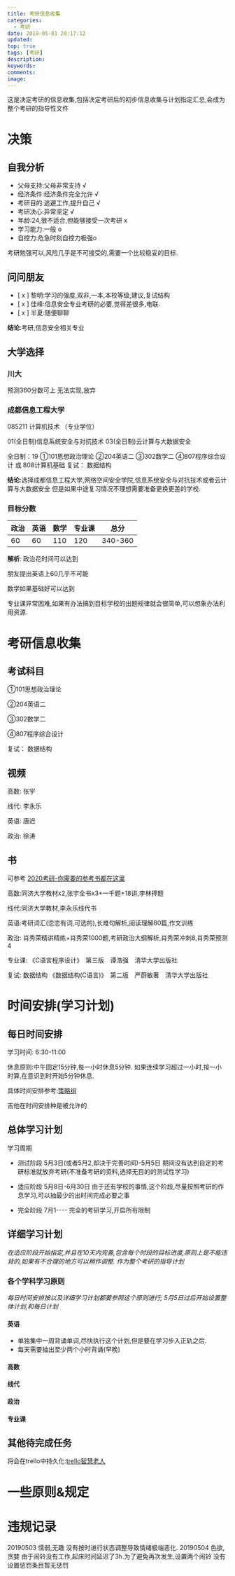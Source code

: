 ```yaml
---
title: 考研信息收集
categories:
  - 考研
date: 2019-05-01 20:17:12
updated:
top: true
tags: [考研]
description:
keywords:
comments:
image:
---
```

这是决定考研的信息收集,包括决定考研后的初步信息收集与计划指定汇总,会成为整个考研的指导性文件
<!--more-->

# 决策

## 自我分析
- 父母支持:父母非常支持 √
- 经济条件:经济条件完全允许 √
- 考研目的:逃避工作,提升自己 √
- 考研决心:异常坚定 √
- 年龄:24,很不适合,但能够接受一次考研 x
- 学习能力:一般 o
- 自控力:危急时刻自控力极强o

考研勉强可以,风险几乎是不可接受的,需要一个比较稳妥的目标.

## 问问朋友

- [ x ] 黎明:学习的强度,双非,一本,本校等级,建议,复试结构
- [ x ] 佳峰:信息安全专业考研的必要,觉得差很多,电联.
- [ x ] 半夏:随便聊聊


**结论**:考研,信息安全相关专业

## 大学选择
### 川大
预测360分数可上
无法实现,放弃

### 成都信息工程大学

085211 计算机技术 （专业学位）

01(全日制)信息系统安全与对抗技术
03(全日制)云计算与大数据安全

全日制：19
①101思想政治理论
②204英语二
③302数学二
④807程序综合设计
或
808计算机基础
复试：
数据结构

**结论**:选择成都信息工程大学,网络空间安全学院,信息系统安全与对抗技术或者云计算与大数据安全
但是如果中途复习情况不理想需要准备更换更差的学校.

### 目标分数

 政治 | 英语 | 数学 | 专业课 | 总分 
 ----- | ------- | ------------| ------------- | -----
 60 | 60 | 110 | 120 | 340-360
 
 **解析**:
 政治花时间可以达到
 
 朋友提出英语上60几乎不可能
 
 数学如果基础好可以达到
 
 专业课异常困难,如果有办法搞到目标学校的出题规律就会很简单,可以想象办法利用资源.
 
# 考研信息收集 
 
## 考试科目
①101思想政治理论

②204英语二

③302数学二

④807程序综合设计

复试：
数据结构


## 视频 
 
 高数: 张宇
 
 线代: 李永乐
 
 英语: 唐迟
 
 政治: 徐涛
 
 
## 书
可参考 [2020考研-你需要的参考书都在这里](https://zhuanlan.zhihu.com/p/63176325)

高数:同济大学教材x2,张宇全书x3+一千题+18讲,李林押题

线代:同济大学教材,李永乐线代书

英语:考研词汇(恋恋有词,可选的),长难句解析,阅读理解80篇,作文训练

政治: 肖秀荣精讲精练+肖秀荣1000题,考研政治大纲解析,肖秀荣冲刺8,肖秀荣预测4

专业课: 《C语言程序设计》　第三版　谭浩强　清华大学出版社

复试: 数据结构
《数据结构(C语言)》　第二版　严蔚敏著　清华大学出版社

# 时间安排(学习计划)

## 每日时间安排

学习时间: 6:30-11:00

休息原则:中午固定15分钟,每一小时休息5分钟.
如果连续学习超过一小时,按一小时算,在意识到时开始5分钟休息.

具体时间安排参考:[策略组](http://note.youdao.com/noteshare?id=b8edf2be21f5c7f6580ef0872800e886&sub=8BD1432A00E6404A99839C2A18C98605)

吉他在时间安排种是被允许的
## 总体学习计划
学习周期
- 测试阶段 5月3日(或者5月2,却决于完善时间)-5月5日
期间没有达到自定的考研标准就放弃考研(不准备考研的资料,选择无目的的测试性学习)

- 适应阶段 5月8日-6月30日 由于还有学校的事情,这个阶段,尽量按照考研的作息学习,可以抽最少的出时间完成必要之事
- 完全阶段 7月1---- 完全的考研学习,开启所有限制

## 详细学习计划
*在适应阶段开始指定,并且在10天内完善,包含每个时段的目标进度,原则上是不能违背的,如果有不合理的地方可以稍作调整.
作为整个考研的指导计划*

### 各个学科学习原则
*每日时间安排按以及详细学习计划都要参照这个原则进行;
5月5日过后开始设置整体计划,和每日计划*
#### 英语

- 单独集中一周背诵单词,尽快执行这个计划,但是要在学习步入正轨之后.
- 每天需要抽出至少两个小时背诵(早晚)



#### 高数

#### 线代

#### 政治

#### 专业课


## 其他待完成任务
将会在trello中持久化:[trello智慧老人](https://trello.com/b/muxWdVnw/%E6%99%BA%E6%85%A7%E8%80%81%E4%BA%BA) 

# 一些原则&规定

# 违规记录

20190503 懦弱,无趣 没有按时进行状态调整导致情绪极端恶化.
20190504 色欲,贪婪 由于闹铃没有工作,起床时间延迟了3h.为了避免再次发生,设置两个闹铃 没有设置惩罚条目暂无惩罚






